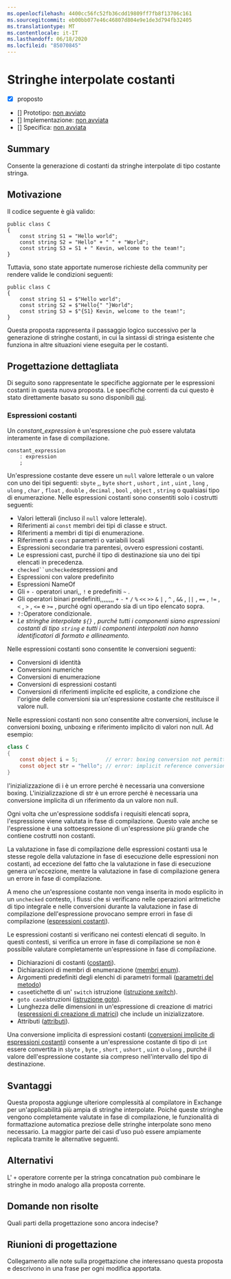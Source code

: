 ```yaml
---
ms.openlocfilehash: 4400cc56fc52fb36cdd19809ff7fb8f13706c161
ms.sourcegitcommit: eb00bb077e46c46807d804e9e1de3d794fb32405
ms.translationtype: MT
ms.contentlocale: it-IT
ms.lasthandoff: 06/18/2020
ms.locfileid: "85070845"
---
```

# <a name="constant-interpolated-strings"></a>Stringhe interpolate costanti

* [x] proposto
* [] Prototipo: [non avviato](https://github.com/kevinsun-dev/roslyn/BRANCH_NAME)
* [] Implementazione: [non avviata](https://github.com/dotnet/roslyn/BRANCH_NAME)
* [] Specifica: [non avviata](pr/1)

## <a name="summary"></a>Summary
[summary]: #summary

Consente la generazione di costanti da stringhe interpolate di tipo costante stringa.

## <a name="motivation"></a>Motivazione
[motivation]: #motivation

Il codice seguente è già valido:
```
public class C
{
    const string S1 = "Hello world";
    const string S2 = "Hello" + " " + "World";
    const string S3 = S1 + " Kevin, welcome to the team!";
}
```
Tuttavia, sono state apportate numerose richieste della community per rendere valide le condizioni seguenti:
```
public class C
{
    const string S1 = $"Hello world";
    const string S2 = $"Hello{" "}World";
    const string S3 = $"{S1} Kevin, welcome to the team!";
}
```
Questa proposta rappresenta il passaggio logico successivo per la generazione di stringhe costanti, in cui la sintassi di stringa esistente che funziona in altre situazioni viene eseguita per le costanti.

## <a name="detailed-design"></a>Progettazione dettagliata
[design]: #detailed-design

Di seguito sono rappresentate le specifiche aggiornate per le espressioni costanti in questa nuova proposta. Le specifiche correnti da cui questo è stato direttamente basato su sono disponibili [qui](https://github.com/dotnet/csharplang/blob/master/spec/expressions.md#constant-expressions).

### <a name="constant-expressions"></a>Espressioni costanti

Un *constant_expression* è un'espressione che può essere valutata interamente in fase di compilazione.

```antlr
constant_expression
    : expression
    ;
```

Un'espressione costante deve essere un `null` valore letterale o un valore con uno dei tipi seguenti: `sbyte` ,, `byte` `short` , `ushort` , `int` , `uint` , `long` , `ulong` , `char` , `float` , `double` , `decimal` , `bool` , `object` , `string` o qualsiasi tipo di enumerazione. Nelle espressioni costanti sono consentiti solo i costrutti seguenti:

*  Valori letterali (incluso il `null` valore letterale).
*  Riferimenti ai `const` membri dei tipi di classe e struct.
*  Riferimenti a membri di tipi di enumerazione.
*  Riferimenti a `const` parametri o variabili locali
*  Espressioni secondarie tra parentesi, ovvero espressioni costanti.
*  Le espressioni cast, purché il tipo di destinazione sia uno dei tipi elencati in precedenza.
*  `checked``unchecked`espressioni and
*  Espressioni con valore predefinito
*  Espressioni NameOf
*  Gli `+` `-` operatori unari,, `!` e predefiniti `~` .
*  Gli operatori binari predefiniti,,,,,,,, `+` `-` `*` `/` `%` `<<` `>>` `&` `|` , `^` , `&&` , `||` , `==` , `!=` , `<` , `>` , `<=` e `>=` , purché ogni operando sia di un tipo elencato sopra.
*  `?:`Operatore condizionale.
*  *Le stringhe interpolate `${}` , purché tutti i componenti siano espressioni costanti di tipo `string` e tutti i componenti interpolati non hanno identificatori di formato e allineamento.*

Nelle espressioni costanti sono consentite le conversioni seguenti:

*  Conversioni di identità
*  Conversioni numeriche
*  Conversioni di enumerazione
*  Conversioni di espressioni costanti
*  Conversioni di riferimenti implicite ed esplicite, a condizione che l'origine delle conversioni sia un'espressione costante che restituisce il valore null.

Nelle espressioni costanti non sono consentite altre conversioni, incluse le conversioni boxing, unboxing e riferimento implicito di valori non null. Ad esempio:
```csharp
class C 
{
    const object i = 5;         // error: boxing conversion not permitted
    const object str = "hello"; // error: implicit reference conversion
}
```
l'inizializzazione di i è un errore perché è necessaria una conversione boxing. L'inizializzazione di str è un errore perché è necessaria una conversione implicita di un riferimento da un valore non null.

Ogni volta che un'espressione soddisfa i requisiti elencati sopra, l'espressione viene valutata in fase di compilazione. Questo vale anche se l'espressione è una sottoespressione di un'espressione più grande che contiene costrutti non costanti.

La valutazione in fase di compilazione delle espressioni costanti usa le stesse regole della valutazione in fase di esecuzione delle espressioni non costanti, ad eccezione del fatto che la valutazione in fase di esecuzione genera un'eccezione, mentre la valutazione in fase di compilazione genera un errore in fase di compilazione.

A meno che un'espressione costante non venga inserita in modo esplicito in un `unchecked` contesto, i flussi che si verificano nelle operazioni aritmetiche di tipo integrale e nelle conversioni durante la valutazione in fase di compilazione dell'espressione provocano sempre errori in fase di compilazione ([espressioni costanti](expressions.md#constant-expressions)).

Le espressioni costanti si verificano nei contesti elencati di seguito. In questi contesti, si verifica un errore in fase di compilazione se non è possibile valutare completamente un'espressione in fase di compilazione.

*  Dichiarazioni di costanti ([costanti](classes.md#constants)).
*  Dichiarazioni di membri di enumerazione ([membri enum](enums.md#enum-members)).
*  Argomenti predefiniti degli elenchi di parametri formali ([parametri del metodo](classes.md#method-parameters))
*  `case`etichette di un' `switch` istruzione ([istruzione switch](statements.md#the-switch-statement)).
*  `goto case`istruzioni ([istruzione goto](statements.md#the-goto-statement)).
*  Lunghezza delle dimensioni in un'espressione di creazione di matrici ([espressioni di creazione di matrici](expressions.md#array-creation-expressions)) che include un inizializzatore.
*  Attributi ([attributi](attributes.md)).

Una conversione implicita di espressioni costanti ([conversioni implicite di espressioni costanti](conversions.md#implicit-constant-expression-conversions)) consente a un'espressione costante di tipo di `int` essere convertita in `sbyte` , `byte` , `short` , `ushort` , `uint` o `ulong` , purché il valore dell'espressione costante sia compreso nell'intervallo del tipo di destinazione.

## <a name="drawbacks"></a>Svantaggi
[drawbacks]: #drawbacks

Questa proposta aggiunge ulteriore complessità al compilatore in Exchange per un'applicabilità più ampia di stringhe interpolate. Poiché queste stringhe vengono completamente valutate in fase di compilazione, le funzionalità di formattazione automatica preziose delle stringhe interpolate sono meno necessario. La maggior parte dei casi d'uso può essere ampiamente replicata tramite le alternative seguenti.

## <a name="alternatives"></a>Alternativi
[alternatives]: #alternatives

L' `+` operatore corrente per la stringa concatnation può combinare le stringhe in modo analogo alla proposta corrente.

## <a name="unresolved-questions"></a>Domande non risolte
[unresolved]: #unresolved-questions

Quali parti della progettazione sono ancora indecise?

## <a name="design-meetings"></a>Riunioni di progettazione

Collegamento alle note sulla progettazione che interessano questa proposta e descrivono in una frase per ogni modifica apportata.


